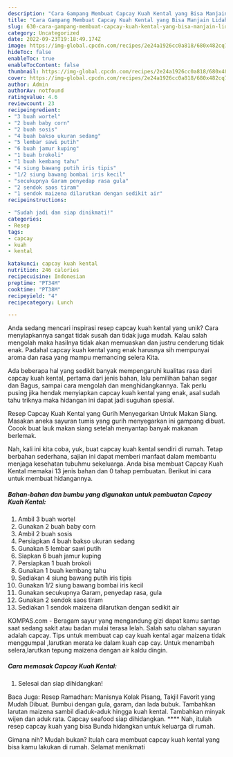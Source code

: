 ```yaml
---
description: "Cara Gampang Membuat Capcay Kuah Kental yang Bisa Manjain Lidah"
title: "Cara Gampang Membuat Capcay Kuah Kental yang Bisa Manjain Lidah"
slug: 630-cara-gampang-membuat-capcay-kuah-kental-yang-bisa-manjain-lidah
category: Uncategorized
date: 2022-09-23T19:18:49.174Z
image: https://img-global.cpcdn.com/recipes/2e24a1926cc0a818/680x482cq70/capcay-kuah-kental-foto-resep-utama.jpg
hideToc: false
enableToc: true
enableTocContent: false
thumbnail: https://img-global.cpcdn.com/recipes/2e24a1926cc0a818/680x482cq70/capcay-kuah-kental-foto-resep-utama.jpg
cover: https://img-global.cpcdn.com/recipes/2e24a1926cc0a818/680x482cq70/capcay-kuah-kental-foto-resep-utama.jpg
author: Admin
authorAv: notfound
ratingvalue: 4.6
reviewcount: 23
recipeingredient:
- "3 buah wortel"
- "2 buah baby corn"
- "2 buah sosis"
- "4 buah bakso ukuran sedang"
- "5 lembar sawi putih"
- "6 buah jamur kuping"
- "1 buah brokoli"
- "1 buah kembang tahu"
- "4 siung bawang putih iris tipis"
- "1/2 siung bawang bombai iris kecil"
- "secukupnya Garam penyedap rasa gula"
- "2 sendok saos tiram"
- "1 sendok maizena dilarutkan dengan sedikit air"
recipeinstructions:

- "Sudah jadi dan siap dinikmati!"
categories:
- Resep
tags:
- capcay
- kuah
- kental

katakunci: capcay kuah kental 
nutrition: 246 calories
recipecuisine: Indonesian
preptime: "PT34M"
cooktime: "PT38M"
recipeyield: "4"
recipecategory: Lunch

---
```





Anda sedang mencari inspirasi resep capcay kuah kental yang unik? Cara menyiapkannya sangat tidak susah dan tidak juga mudah. Kalau salah mengolah maka hasilnya tidak akan memuaskan dan justru cenderung tidak enak. Padahal capcay kuah kental yang enak harusnya sih mempunyai aroma dan rasa yang mampu memancing selera Kita.





Ada beberapa hal yang sedikit banyak mempengaruhi kualitas rasa dari capcay kuah kental, pertama dari jenis bahan, lalu pemilihan bahan segar dan Bagus, sampai cara mengolah dan menghidangkannya. Tak perlu pusing jika hendak menyiapkan capcay kuah kental yang enak,      asal sudah tahu triknya maka hidangan ini dapat jadi suguhan spesial.














Resep Capcay Kuah Kental yang Gurih Menyegarkan Untuk Makan Siang. Masakan aneka sayuran tumis yang gurih menyegarkan ini gampang dibuat. Cocok buat lauk makan siang setelah menyantap banyak makanan berlemak.






Nah, kali ini kita coba, yuk, buat capcay kuah kental sendiri di rumah. Tetap berbahan sederhana, sajian ini dapat memberi manfaat dalam membantu menjaga kesehatan tubuhmu sekeluarga. Anda bisa membuat Capcay Kuah Kental memakai 13 jenis bahan dan 0 tahap pembuatan. Berikut ini cara untuk membuat hidangannya.

<!--inarticleads1-->

##### Bahan-bahan dan bumbu yang digunakan untuk pembuatan Capcay Kuah Kental:

1. Ambil 3 buah wortel
1. Gunakan 2 buah baby corn
1. Ambil 2 buah sosis
1. Persiapkan 4 buah bakso ukuran sedang
1. Gunakan 5 lembar sawi putih
1. Siapkan 6 buah jamur kuping
1. Persiapkan 1 buah brokoli
1. Gunakan 1 buah kembang tahu
1. Sediakan 4 siung bawang putih iris tipis
1. Gunakan 1/2 siung bawang bombai iris kecil
1. Gunakan secukupnya Garam, penyedap rasa, gula
1. Gunakan 2 sendok saos tiram
1. Sediakan 1 sendok maizena dilarutkan dengan sedikit air


KOMPAS.com - Beragam sayur yang mengandung gizi dapat kamu santap saat sedang sakit atau badan mulai terasa lelah. Salah satu olahan sayuran adalah capcay. Tips untuk membuat cap cay kuah kental agar maizena tidak menggumpal ,larutkan merata ke dalam kuah cap cay. Untuk menambah selera,larutkan tepung maizena dengan air kaldu dingin. 

<!--inarticleads2-->

##### Cara memasak Capcay Kuah Kental:


1. Selesai dan siap dihidangkan!

Baca Juga: Resep Ramadhan: Manisnya Kolak Pisang, Takjil Favorit yang Mudah Dibuat. Bumbui dengan gula, garam, dan lada bubuk. Tambahkan larutan maizena sambil diaduk-aduk hingga kuah kental. Tambahkan minyak wijen dan aduk rata. Capcay seafood siap dihidangkan. **** Nah, itulah resep capcay kuah yang bisa Bunda hidangkan untuk keluarga di rumah. 

Gimana nih? Mudah bukan? Itulah cara membuat capcay kuah kental yang bisa kamu lakukan di rumah. Selamat menikmati
